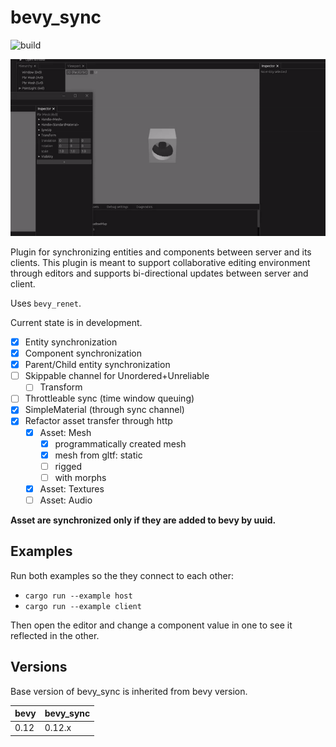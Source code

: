 # bevy_sync

![build](https://github.com/raffaeleragni/bevy_sync/actions/workflows/build.yml/badge.svg)

![Sync](docs/sync.gif)

Plugin for synchronizing entities and components between server and its clients. This plugin is meant to support collaborative editing environment through editors and supports bi-directional updates between server and client.

Uses `bevy_renet`.

Current state is in development.

- [X] Entity synchronization
- [X] Component synchronization
- [X] Parent/Child entity synchronization
- [ ] Skippable channel for Unordered+Unreliable
  - [ ] Transform
- [ ] Throttleable sync (time window queuing)
- [X] SimpleMaterial (through sync channel)
- [X] Refactor asset transfer through http
  - [X] Asset: Mesh
    - [X] programmatically created mesh
    - [X] mesh from gltf: static
    - [ ] rigged
    - [ ] with morphs
  - [X] Asset: Textures
  - [ ] Asset: Audio

**Asset are synchronized only if they are added to bevy by uuid.**

## Examples

Run both examples so the they connect to each other:

- `cargo run --example host`
- `cargo run --example client`

Then open the editor and change a component value in one to see it reflected in the other.

## Versions

Base version of bevy_sync is inherited from bevy version.

| bevy | bevy_sync |
| ---- | --------- |
| 0.12 | 0.12.x    |

